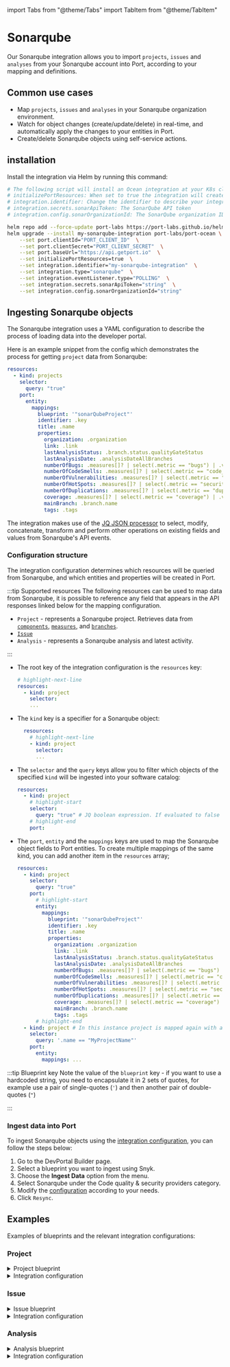 import Tabs from "@theme/Tabs"
import TabItem from "@theme/TabItem"

# Sonarqube

Our Sonarqube integration allows you to import `projects`, `issues` and `analyses` from your Sonarqube account into Port, according to your mapping and definitions.

## Common use cases

- Map `projects`, `issues` and `analyses` in your Sonarqube organization environment.
- Watch for object changes (create/update/delete) in real-time, and automatically apply the changes to your entities in Port.
- Create/delete Sonarqube objects using self-service actions.

## installation

Install the integration via Helm by running this command:

```bash showLineNumbers
# The following script will install an Ocean integration at your K8s cluster using helm
# initializePortResources: When set to true the integration will create default blueprints + JQ Mappings
# integration.identifier: Change the identifier to describe your integration
# integration.secrets.sonarApiToken: The SonarQube API token
# integration.config.sonarOrganizationId: The SonarQube organization ID

helm repo add --force-update port-labs https://port-labs.github.io/helm-charts
helm upgrade --install my-sonarqube-integration port-labs/port-ocean \
	--set port.clientId="PORT_CLIENT_ID"  \
	--set port.clientSecret="PORT_CLIENT_SECRET"  \
	--set port.baseUrl="https://api.getport.io"  \
	--set initializePortResources=true  \
	--set integration.identifier="my-sonarqube-integration"  \
	--set integration.type="sonarqube"  \
	--set integration.eventListener.type="POLLING"  \
	--set integration.secrets.sonarApiToken="string"  \
	--set integration.config.sonarOrganizationId="string"
```

## Ingesting Sonarqube objects

The Sonarqube integration uses a YAML configuration to describe the process of loading data into the developer portal.

Here is an example snippet from the config which demonstrates the process for getting `project` data from Sonarqube:

```yaml showLineNumbers
resources:
  - kind: projects
    selector:
      query: "true"
    port:
      entity:
        mappings:
          blueprint: '"sonarQubeProject"'
          identifier: .key
          title: .name
          properties:
            organization: .organization
            link: .link
            lastAnalysisStatus: .branch.status.qualityGateStatus
            lastAnalysisDate: .analysisDateAllBranches
            numberOfBugs: .measures[]? | select(.metric == "bugs") | .value
            numberOfCodeSmells: .measures[]? | select(.metric == "code_smells") | .value
            numberOfVulnerabilities: .measures[]? | select(.metric == "vulnerabilities") | .value
            numberOfHotSpots: .measures[]? | select(.metric == "security_hotspots") | .value
            numberOfDuplications: .measures[]? | select(.metric == "duplicated_files") | .value
            coverage: .measures[]? | select(.metric == "coverage") | .value
            mainBranch: .branch.name
            tags: .tags
```

The integration makes use of the [JQ JSON processor](https://stedolan.github.io/jq/manual/) to select, modify, concatenate, transform and perform other operations on existing fields and values from Sonarqube's API events.

### Configuration structure

The integration configuration determines which resources will be queried from Sonarqube, and which entities and properties will be created in Port.

:::tip Supported resources
The following resources can be used to map data from Sonarqube, it is possible to reference any field that appears in the API responses linked below for the mapping configuration.

- `Project` - represents a Sonarqube project. Retrieves data from [`components`](https://next.sonarqube.com/sonarqube/web_api/api/components), [`measures`](https://next.sonarqube.com/sonarqube/web_api/api/measures), and [`branches`](https://next.sonarqube.com/sonarqube/web_api/api/project_branches).
- [`Issue`](https://next.sonarqube.com/sonarqube/web_api/api/issues)
- `Analysis` - represents a Sonarqube analysis and latest activity.

:::

- The root key of the integration configuration is the `resources` key:

  ```yaml showLineNumbers
  # highlight-next-line
  resources:
    - kind: project
      selector:
      ...
  ```

- The `kind` key is a specifier for a Sonarqube object:

  ```yaml showLineNumbers
    resources:
      # highlight-next-line
      - kind: project
        selector:
        ...
  ```

- The `selector` and the `query` keys allow you to filter which objects of the specified `kind` will be ingested into your software catalog:

  ```yaml showLineNumbers
  resources:
    - kind: project
      # highlight-start
      selector:
        query: "true" # JQ boolean expression. If evaluated to false - this object will be skipped.
      # highlight-end
      port:
  ```

- The `port`, `entity` and the `mappings` keys are used to map the Sonarqube object fields to Port entities. To create multiple mappings of the same kind, you can add another item in the `resources` array;

  ```yaml showLineNumbers
  resources:
    - kind: project
      selector:
        query: "true"
      port:
        # highlight-start
        entity:
          mappings:
            blueprint: '"sonarQubeProject"'
            identifier: .key
            title: .name
            properties:
              organization: .organization
              link: .link
              lastAnalysisStatus: .branch.status.qualityGateStatus
              lastAnalysisDate: .analysisDateAllBranches
              numberOfBugs: .measures[]? | select(.metric == "bugs") | .value
              numberOfCodeSmells: .measures[]? | select(.metric == "code_smells") | .value
              numberOfVulnerabilities: .measures[]? | select(.metric == "vulnerabilities") | .value
              numberOfHotSpots: .measures[]? | select(.metric == "security_hotspots") | .value
              numberOfDuplications: .measures[]? | select(.metric == "duplicated_files") | .value
              coverage: .measures[]? | select(.metric == "coverage") | .value
              mainBranch: .branch.name
              tags: .tags
        # highlight-end
    - kind: project # In this instance project is mapped again with a different filter
      selector:
        query: '.name == "MyProjectName"'
      port:
        entity:
          mappings: ...
  ```

:::tip Blueprint key
Note the value of the `blueprint` key - if you want to use a hardcoded string, you need to encapsulate it in 2 sets of quotes, for example use a pair of single-quotes (`'`) and then another pair of double-quotes (`"`)

:::

### Ingest data into Port

To ingest Sonarqube objects using the [integration configuration](#configuration-structure), you can follow the steps below:

1. Go to the DevPortal Builder page.
2. Select a blueprint you want to ingest using Snyk.
3. Choose the **Ingest Data** option from the menu.
4. Select Sonarqube under the Code quality & security providers category.
5. Modify the [configuration](#configuration-structure) according to your needs.
6. Click `Resync`.

## Examples

Examples of blueprints and the relevant integration configurations:

### Project

<details>
<summary>Project blueprint</summary>

```json showLineNumbers
{
  "identifier": "sonarQubeProject",
  "title": "SonarQube Project",
  "icon": "sonarqube",
  "schema": {
    "properties": {
      "organization": {
        "type": "string",
        "title": "Organization",
        "icon": "TwoUsers"
      },
      "link": {
        "type": "string",
        "format": "url",
        "title": "Link",
        "icon": "Link"
      },
      "lastAnalysisStatus": {
        "type": "string",
        "title": "Last Analysis Status",
        "enum": ["PASSED", "OK", "FAILED", "ERROR"],
        "enumColors": {
          "PASSED": "green",
          "OK": "green",
          "FAILED": "red",
          "ERROR": "red"
        }
      },
      "lastAnalysisDate": {
        "type": "string",
        "format": "date-time",
        "icon": "Clock",
        "title": "Last Analysis Date"
      },
      "numberOfBugs": {
        "type": "number",
        "title": "Number Of Bugs"
      },
      "numberOfCodeSmells": {
        "type": "number",
        "title": "Number Of CodeSmells"
      },
      "numberOfVulnerabilities": {
        "type": "number",
        "title": "Number Of Vulnerabilities"
      },
      "numberOfHotSpots": {
        "type": "number",
        "title": "Number Of HotSpots"
      },
      "numberOfDuplications": {
        "type": "number",
        "title": "Number Of Duplications"
      },
      "coverage": {
        "type": "number",
        "title": "Coverage"
      },
      "mainBranch": {
        "type": "string",
        "icon": "Git",
        "title": "Main Branch"
      },
      "tags": {
        "type": "array",
        "title": "Tags"
      }
    },
    "required": []
  },
  "mirrorProperties": {},
  "calculationProperties": {},
  "relations": {}
}
```

</details>

<details>
<summary>Integration configuration</summary>

```yaml showLineNumbers
resources:
  - kind: projects
    selector:
      query: "true"
    port:
      entity:
        mappings:
          blueprint: '"sonarQubeProject"'
          identifier: .key
          title: .name
          properties:
            organization: .organization
            link: .link
            lastAnalysisStatus: .branch.status.qualityGateStatus
            lastAnalysisDate: .analysisDateAllBranches
            numberOfBugs: .measures[]? | select(.metric == "bugs") | .value
            numberOfCodeSmells: .measures[]? | select(.metric == "code_smells") | .value
            numberOfVulnerabilities: .measures[]? | select(.metric == "vulnerabilities") | .value
            numberOfHotSpots: .measures[]? | select(.metric == "security_hotspots") | .value
            numberOfDuplications: .measures[]? | select(.metric == "duplicated_files") | .value
            coverage: .measures[]? | select(.metric == "coverage") | .value
            mainBranch: .branch.name
            tags: .tags
```

</details>

### Issue

<details>
<summary>Issue blueprint</summary>

```json showLineNumbers
{
{
  "identifier": "sonarQubeIssue",
  "title": "SonarQube Issue",
  "icon": "sonarqube",
  "schema": {
    "properties": {
      "type": {
        "type": "string",
        "title": "Type",
        "enum": [
          "CODE_SMELL",
          "BUG",
          "VULNERABILITY"
        ]
      },
      "severity": {
        "type": "string",
        "title": "Severity",
        "enum": [
          "MAJOR",
          "INFO",
          "MINOR",
          "CRITICAL",
          "BLOCKER"
        ],
        "enumColors": {
          "MAJOR": "orange",
          "INFO": "green",
          "CRITICAL": "red",
          "BLOCKER": "red",
          "MINOR": "yellow"
        }
      },
      "link": {
        "type": "string",
        "format": "url",
        "icon": "Link",
        "title": "Link"
      },
      "status": {
        "type": "string",
        "title": "Status",
        "enum": [
          "OPEN",
          "CLOSED",
          "RESOLVED",
          "REOPENED",
          "CONFIRMED"
        ]
      },
      "assignees": {
        "title": "Assignees",
        "type": "string",
        "icon": "TwoUsers"
      },
      "tags": {
        "type": "array",
        "title": "Tags"
      },
      "createdAt": {
        "type": "string",
        "format": "date-time",
        "title": "Created At"
      }
    }
  },
  "relations": {
    "sonarQubeProject": {
      "target": "sonarQubeProject",
      "required": false,
      "title": "SonarQube Project",
      "many": false
    }
  }
}
}
```

</details>

<details>
<summary>Integration configuration</summary>

```yaml showLineNumbers
resources:
  - kind: issues
    selector:
      query: "true"
    port:
      entity:
        mappings:
          blueprint: '"sonarQubeIssue"'
          identifier: .key
          title: .message
          properties:
            type: .type
            severity: .severity
            link: .link
            status: .status
            assignees: .assignee
            tags: .tags
            createdAt: .creationDate
          relations:
            sonarQubeProject: .project
```

</details>

### Analysis

<details>
<summary>Analysis blueprint</summary>

```yaml showLineNumbers
{
  "identifier": "sonarQubeAnalysis",
  "title": "SonarQube Analysis",
  "icon": "sonarqube",
  "schema":
    {
      "properties":
        {
          "branch":
            { "type": "string", "title": "Branch", "icon": "GitVersion" },
          "fixedIssues": { "type": "number", "title": "Fixed Issues" },
          "newIssues": { "type": "number", "title": "New Issues" },
          "coverage": { "title": "Coverage", "type": "number" },
          "duplications": { "type": "number", "title": "Duplications" },
          "createdAt":
            { "type": "string", "format": "date-time", "title": "Created At" },
        },
    },
  "relations":
    {
      "sonarQubeProject":
        {
          "target": "sonarQubeProject",
          "required": false,
          "title": "SonarQube Project",
          "many": false,
        },
    },
}
```

</details>

<details>
<summary>Integration configuration</summary>

```yaml showLineNumbers
resources:
  - kind: analysis
    selector:
      query: "true"
    port:
      entity:
        mappings:
          blueprint: '"sonarQubeAnalysis"'
          identifier: .analysisId
          title: .commit.message
          properties:
            branch: .branch_name
            fixedIssues: .measures.violations_fixed
            newIssues: .measures.violations_added
            coverage: .measures.coverage_change
            duplications: .measures.duplicated_lines_density_change
            createdAt: .analysis_date
          relations:
            sonarQubeProject: .project
```

</details>
